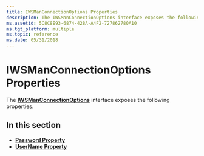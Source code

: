 ```yaml
---
title: IWSManConnectionOptions Properties
description: The IWSManConnectionOptions interface exposes the following properties.
ms.assetid: 5C8C8E93-6874-428A-A4F2-727862780A10
ms.tgt_platform: multiple
ms.topic: reference
ms.date: 05/31/2018
---
```


# IWSManConnectionOptions Properties

The [**IWSManConnectionOptions**](/windows/desktop/api/WSManDisp/nn-wsmandisp-iwsmanconnectionoptions) interface exposes the following properties.

## In this section

-   [**Password Property**](/windows/desktop/api/WSManDisp/nf-wsmandisp-iwsmanconnectionoptions-put_password)
-   [**UserName Property**](/windows/desktop/api/WSManDisp/nf-wsmandisp-iwsmanconnectionoptions-get_username)

 

 




